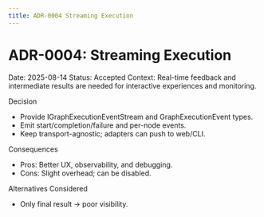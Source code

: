 ```yaml
---
title: ADR-0004 Streaming Execution
---
```


# ADR-0004: Streaming Execution

Date: 2025-08-14
Status: Accepted
Context: Real-time feedback and intermediate results are needed for interactive experiences and monitoring.

Decision

- Provide IGraphExecutionEventStream and GraphExecutionEvent types.
- Emit start/completion/failure and per-node events.
- Keep transport-agnostic; adapters can push to web/CLI.

Consequences

- Pros: Better UX, observability, and debugging.
- Cons: Slight overhead; can be disabled.

Alternatives Considered

- Only final result → poor visibility.


